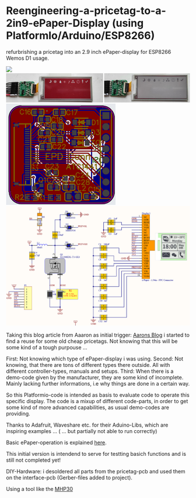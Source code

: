 # Reengineering-a-pricetag-to-a-2in9-ePaper-Display (using PlatformIo/Arduino/ESP8266)
refurbrishing a pricetag into an 2.9 inch ePaper-display for ESP8266 Wemos D1 usage. 

<img src="https://github.com/juergs/Reengineering-a-pricetag-to-a-2in9-ePaper-Display/blob/main/pics/epaper_2.9-overview.png" width="800"/>

<img src="https://github.com/juergs/Reengineering-a-pricetag-to-a-2in9-ePaper-Display/blob/main/pics/b-w-r.png" width="800"/>

<img src="https://github.com/juergs/Reengineering-a-pricetag-to-a-2in9-ePaper-Display/blob/main/pics/EPD_Conn_ACT1441.png" width="300"/>

<img src="https://github.com/juergs/Reengineering-a-pricetag-to-a-2in9-ePaper-Display/blob/main/pics/overview_epd_interface_schematic.png" width="800"/>

Taking this blog article from Aaaron as initial trigger: [Aarons Blog](http://atcnetz.blogspot.com/2019/02/ausgemusterete-elektronische-e-ink.html)
i started to find a reuse for some old cheap pricetags. Not knowing that this will be some kind of a tough purpouse ... 

First:  Not knowing which type of ePaper-display i was using. 
Second: Not knowing, that there are tons of different types there outside. All with different controller-types, manuals and setups.
Third:  When there is a demo-code given by the manufacturer, they are some kind of incomplete. Mainly lacking further informations, i.e why things are done in a certain way. 

So this Platformio-code is intended as basis to evaluate code to operate this specific display. 
The code is a mixup of different code-parts, in order to get some kind of more advanced capabilities, as usual demo-codes are providing. 

Thanks to Adafruit, Waveshare etc. for their Aduino-Libs, which are inspiring examples ...  ( ... but partially not able to run correctly)

Basic ePaper-operation is explained [here](https://www.zephray.me/post/stm32_epd_calendar/).

This initial version is intendend to serve for testting basich functions and is still not completed yet! 

DIY-Hardware: i desoldered all parts from the pricetag-pcb and used them on the interface-pcb (Gerber-files added to project). 

Using a tool like the [MHP30](https://de.aliexpress.com/item/1005001800667409.html?gatewayAdapt=glo2deu)

